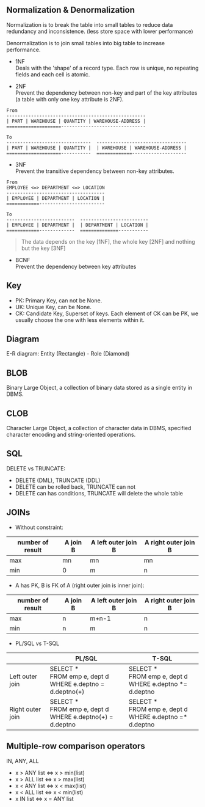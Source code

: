 Normalization & Denormalization
-------------------------------
Normalization is to break the table into small tables to reduce data redundancy and inconsistence. (less store space with lower performance)

Denormalization is to join small tables into big table to increase performance.

* 1NF  
Deals with the 'shape' of a record type. Each row is unique, no repeating fields and each cell is atomic.

* 2NF  
Prevent the dependency between non-key and part of the key attributes (a table with only one key attribute is 2NF).
```
From
---------------------------------------------------
| PART | WAREHOUSE | QUANTITY | WAREHOUSE-ADDRESS |
====================-------------------------------

To
-------------------------------  --------------------------------- 
| PART | WAREHOUSE | QUANTITY |  | WAREHOUSE | WAREHOUSE-ADDRESS |
====================-----------  =============--------------------
```

* 3NF  
Prevent the transitive dependency between non-key attributes.
```
From
EMPLOYEE <=> DEPARTMENT <=> LOCATION
------------------------------------
| EMPLOYEE | DEPARTMENT | LOCATION |
============------------------------

To
-------------------------  -------------------------
| EMPLOYEE | DEPARTMENT |  | DEPARTMENT | LOCATION |
============-------------  ==============-----------
```

> The data depends on the key [1NF], the whole key [2NF] and nothing but the key [3NF]

* BCNF  
Prevent the dependency between key attributes

Key
---
* PK: Primary Key, can not be None.
* UK: Unique Key, can be None.
* CK: Candidate Key, Superset of keys. Each element of CK can be PK, we usually choose the one with less elements within it.

Diagram
-------
E-R diagram: Entity (Rectangle) - Role (Diamond)

BLOB
----
Binary Large Object, a collection of binary data stored as a single entity in DBMS.

CLOB
----
Character Large Object, a collection of character data in DBMS, specified character encoding and string-oriented operations.

SQL
---
DELETE vs TRUNCATE:
* DELETE (DML), TRUNCATE (DDL)
* DELETE can be rolled back, TRUNCATE can not
* DELETE can has conditions, TRUNCATE will delete the whole table

JOINs
-----
* Without constraint:  

| number of result | A join B | A left outer join B | A right outer join B |
|------------------|----------|---------------------|----------------------|
| max              | mn       | mn                  | mn                   |
| min              | 0        | m                   | n                    |

* A has PK, B is FK of A (right outer join is inner join):  

| number of result | A join B | A left outer join B | A right outer join B |
|------------------|----------|---------------------|----------------------|
| max              | n        | m+n-1               | n                    |
| min              | n        | m                   | n                    |

* PL/SQL vs T-SQL  

|                  | PL/SQL                                                   | T-SQL                                                  |  
|------------------|----------------------------------------------------------|--------------------------------------------------------|  
| Left outer join  | SELECT * <br>FROM emp e, dept d <br>WHERE e.deptno = d.deptno(+) | SELECT * <br>FROM emp e, dept d <br>WHERE e.deptno *= d.deptno |  
| Right outer join | SELECT * <br>FROM emp e, dept d <br>WHERE e.deptno(+) = d.deptno | SELECT * <br>FROM emp e, dept d <br>WHERE e.deptno =* d.deptno |  

Multiple-row comparison operators
---------------------------------
IN, ANY, ALL

* x > ANY list <=> x > min(list)
* x > ALL list <=> x > max(list)
* x < ANY list <=> x < max(list)
* x < ALL list <=> x < min(list)
* x IN list <=> x = ANY list
